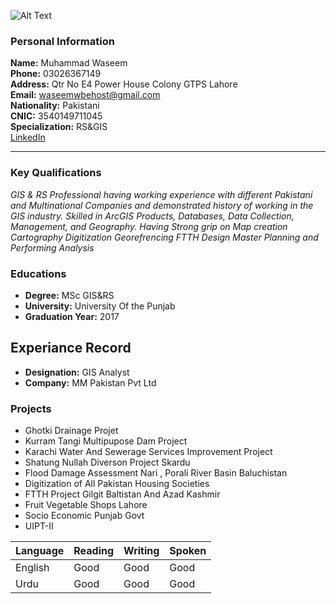 

![Alt Text](C:\Users\Waseem\Downloads\WaseemImage)


### Personal Information
 **Name:** Muhammad Waseem\
 **Phone:** 03026367149\
**Address:** Qtr No E4 Power House Colony GTPS Lahore\
**Email:** waseemwbehost@gmail.com\
 **Nationality:** Pakistani\
     **CNIC:** 3540149711045\
     **Specialization:** RS&GIS\
[LinkedIn](https://https://www.linkedin.com/in/muhammad-waseem-a21a4223b/)


___

### Key Qualifications
*GIS & RS Professional having working experience with different Pakistani and Multinational Companies and demonstrated history of working in the GIS industry. Skilled in ArcGIS Products, Databases, Data Collection, Management, and Geography. Having Strong grip on Map creation Cartography Digitization Georefrencing FTTH Design Master Planning and Performing Analysis*

### Educations

-  **Degree:** MSc GIS&RS
  - **University:** University Of the Punjab
  - **Graduation Year:** 2017


## Experiance Record

- **Designation:** GIS Analyst
 - **Company:** MM Pakistan Pvt Ltd
  

### Projects


- Ghotki Drainage Projet
- Kurram Tangi Multipupose Dam Project
- Karachi Water And Sewerage Services Improvement Project
- Shatung Nullah Diverson Project Skardu
- Flood Damage Assessment Nari , Porali River Basin Baluchistan
- Digitization of All Pakistan Housing Societies
- FTTH Project Gilgit Baltistan And Azad Kashmir
- Fruit Vegetable Shops Lahore
- Socio Economic Punjab Govt
- UIPT-II


    

| Language     | Reading |Writing | Spoken |
| -------------|---------|--------|--------|  
| English      | Good    |Good    | Good   |
| Urdu         | Good    |Good    |Good    |  




